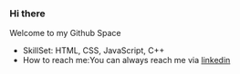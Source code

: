  ### Hi there
 Welcome to my Github Space
 - SkillSet: HTML, CSS, JavaScript, C++
 - How to reach me:You can always reach me via [linkedin](www.linkedin.com/in/ayushgoyal20)

